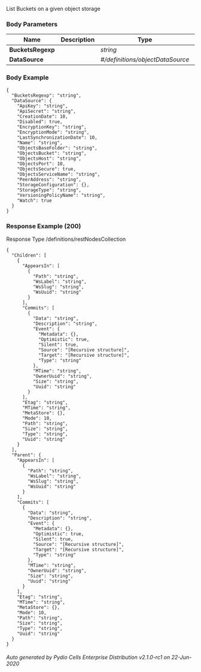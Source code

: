 






 
List Buckets on a given object storage  


### Body Parameters

Name | Description | Type | Required
---|---|---|---
**BucketsRegexp** |  | _string_ |   
**DataSource** |  | _#/definitions/objectDataSource_ |   


### Body Example
```
{
  "BucketsRegexp": "string",
  "DataSource": {
    "ApiKey": "string",
    "ApiSecret": "string",
    "CreationDate": 10,
    "Disabled": true,
    "EncryptionKey": "string",
    "EncryptionMode": "string",
    "LastSynchronizationDate": 10,
    "Name": "string",
    "ObjectsBaseFolder": "string",
    "ObjectsBucket": "string",
    "ObjectsHost": "string",
    "ObjectsPort": 10,
    "ObjectsSecure": true,
    "ObjectsServiceName": "string",
    "PeerAddress": "string",
    "StorageConfiguration": {},
    "StorageType": "string",
    "VersioningPolicyName": "string",
    "Watch": true
  }
}
```






### Response Example (200)
Response Type /definitions/restNodesCollection

```
{
  "Children": [
    {
      "AppearsIn": [
        {
          "Path": "string",
          "WsLabel": "string",
          "WsSlug": "string",
          "WsUuid": "string"
        }
      ],
      "Commits": [
        {
          "Data": "string",
          "Description": "string",
          "Event": {
            "Metadata": {},
            "Optimistic": true,
            "Silent": true,
            "Source": "[Recursive structure]",
            "Target": "[Recursive structure]",
            "Type": "string"
          },
          "MTime": "string",
          "OwnerUuid": "string",
          "Size": "string",
          "Uuid": "string"
        }
      ],
      "Etag": "string",
      "MTime": "string",
      "MetaStore": {},
      "Mode": 10,
      "Path": "string",
      "Size": "string",
      "Type": "string",
      "Uuid": "string"
    }
  ],
  "Parent": {
    "AppearsIn": [
      {
        "Path": "string",
        "WsLabel": "string",
        "WsSlug": "string",
        "WsUuid": "string"
      }
    ],
    "Commits": [
      {
        "Data": "string",
        "Description": "string",
        "Event": {
          "Metadata": {},
          "Optimistic": true,
          "Silent": true,
          "Source": "[Recursive structure]",
          "Target": "[Recursive structure]",
          "Type": "string"
        },
        "MTime": "string",
        "OwnerUuid": "string",
        "Size": "string",
        "Uuid": "string"
      }
    ],
    "Etag": "string",
    "MTime": "string",
    "MetaStore": {},
    "Mode": 10,
    "Path": "string",
    "Size": "string",
    "Type": "string",
    "Uuid": "string"
  }
}
```




###### Auto generated by Pydio Cells Enterprise Distribution v2.1.0-rc1 on 22-Jun-2020
